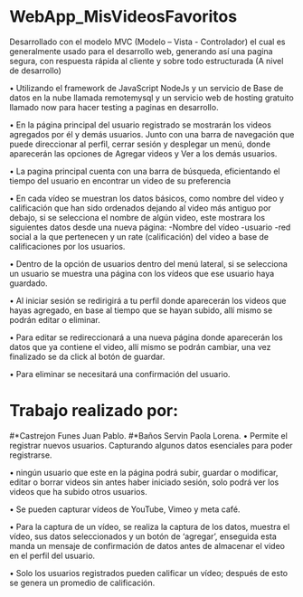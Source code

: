 # WebApp_MisVideosFavoritos
Desarrollado con el modelo MVC (Modelo – Vista - Controlador) el cual es generalmente usado para el desarrollo web,
generando así una pagina segura, con respuesta rápida al cliente y sobre todo estructurada (A nivel de desarrollo)

•	Utilizando el framework de JavaScript NodeJs y un servicio de Base de datos en la nube llamada remotemysql y un 
servicio web de hosting gratuito llamado now para hacer testing a paginas en desarrollo.

•	En la página principal del usuario registrado se mostrarán los videos agregados por él y demás usuarios. Junto 
con una barra de navegación que puede direccionar al perfil, cerrar sesión y desplegar un menú, donde aparecerán 
las opciones de Agregar videos y Ver a los demás usuarios.

•	La pagina principal cuenta con una barra de búsqueda, eficientando el tiempo del usuario en encontrar un video de su preferencia

•	En cada vídeo se muestran los datos básicos, como nombre del video y calificación que han sido ordenados dejando 
al video más antiguo por debajo, si se selecciona el nombre de algún video, este mostrara los siguientes datos desde 
una nueva página: -Nombre del vídeo -usuario -red social a la que pertenecen y un rate (calificación) del video a base de calificaciones por los usuarios.

•	Dentro de la opción de usuarios dentro del menú lateral, si se selecciona un usuario se muestra una página con los vídeos que ese usuario haya guardado.

•	Al iniciar sesión se redirigirá a tu perfil donde aparecerán los videos que hayas agregado, en base al tiempo que 
se hayan subido, allí mismo se podrán editar o eliminar. 

•	Para editar se redireccionará a una nueva página donde aparecerán los datos que ya contiene el video, allí mismo 
se podrán cambiar, una vez finalizado se da click al botón de guardar.

•	Para eliminar se necesitará una confirmación del usuario.

# Trabajo realizado por:
#*Castrejon Funes Juan Pablo.
#*Baños Servin Paola Lorena.
•	Permite el registrar nuevos usuarios. Capturando algunos datos esenciales para poder registrarse.

•	ningún usuario que este en la página podrá subir, guardar o modificar, editar o borrar videos sin antes haber iniciado sesión,
solo podrá ver los videos que ha subido otros usuarios.

•	Se pueden capturar vídeos de YouTube, Vimeo y meta café.

•	Para la captura de un vídeo, se realiza la captura de los datos, muestra el vídeo, sus datos seleccionados y un botón de ‘agregar’,
enseguida esta manda un mensaje de confirmación de datos antes de almacenar el video en el perfil del usuario.

•	Solo los usuarios registrados pueden calificar un vídeo; después de esto se genera un promedio de calificación.


